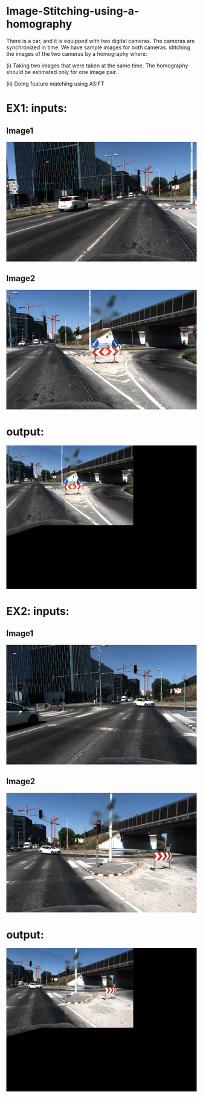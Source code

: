 # Image-Stitching-using-a-homography
There is a car, and it is equipped with two digital cameras. The cameras are synchronized in time. We have sample images for both cameras.  stitching the images of the two cameras by a homography where: 

 (i) Taking two images that were taken at the same time. The homography should be estimated only for one image pair. 

 (ii) Doing feature matching using ASIFT 



# EX1: inputs:
## Image1 
![Project Logo](https://github.com/AhmadEsmail/Image-Stitching-using-a-homography/blob/main/m2.jpg)

## Image2
![Project Logo](https://github.com/AhmadEsmail/Image-Stitching-using-a-homography/blob/main/s2.jpg)

# output:
![Project Logo](https://github.com/AhmadEsmail/Image-Stitching-using-a-homography/blob/main/out2_14.3.jpg)




# EX2: inputs:
## Image1 
![Project Logo](https://github.com/AhmadEsmail/Image-Stitching-using-a-homography/blob/main/m8.jpg)

## Image2
![Project Logo](https://github.com/AhmadEsmail/Image-Stitching-using-a-homography/blob/main/s8.jpg)

# output:
![Project Logo](https://github.com/AhmadEsmail/Image-Stitching-using-a-homography/blob/main/out8_14.jpg)


